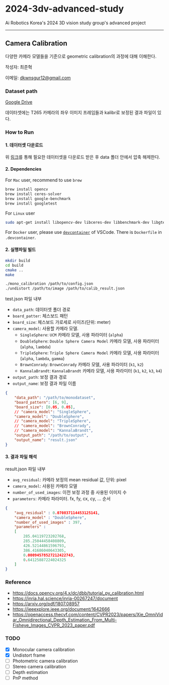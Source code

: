 # 2024-3dv-advanced-study
Ai Robotics Korea's 2024  3D vision study group's advanced project

---

## Camera Calibration

다양한 카메라 모델들을 기준으로 geometric calibration의 과정에 대해 이해한다.

작성자: 최준혁

이메일: dkwnsgur12@gmail.com

### Dataset path

[Google Drive](https://drive.google.com/file/d/1mSsFsi8AZ95_KDWaeOHriKvshpSuHv6-/view?usp=sharing)

데이터셋에는 T265 카메라의 좌우 이미지 프레임들과 kalibr로 보정된 결과 파일이 있다.

### How to Run

#### 1. 데이터셋 다운로드

위 [링크]()를 통해 필요한 데이터셋을 다운로드 받은 후 data 폴더 안에서 압축 해제한다.

#### 2. Dependencies

For `Mac` user, recommend to use `brew`

```zsh
brew install opencv
brew install ceres-solver
brew install google-benchmark
brew install googletest
```

For `Linux` user

```bash
sudo apt-get install libopencv-dev libceres-dev libbenchmark-dev libgtest-dev
```

For `Docker` user, please use [`devcontainer`](https://code.visualstudio.com/docs/devcontainers/containers) of VSCode.
There is `Dockerfile` in `.devcontainer`. 


#### 2. 실행파일 빌드

```bash
mkdir build
cd build
cmake ..
make

./mono_calibration /path/to/config.json
./undistort /path/to/image /path/to/calib_result.json
```

test.json 파일 내부

- `data_path`: 데이터셋 폴더 경로
- `board_patter`: 체스보드 패턴
- `board_size`: 체스보드 가로세로 사이즈(단위: meter)
- `camera_model`: 사용할 카메라 모델.
  - `SingleSphere`: `UCM` 카메라 모델, 사용 파라미터 (`alpha`)
  - `DoubleSphere`: `Double Sphere Camera Model` 카메라 모델, 사용 파라미터 (`alpha`, `lambda`)
  - `TripleSphere`: `Triple Sphere Camera Model` 카메라 모델, 사용 파라미터 (`alpha`, `lambda`, `gamma`)
  - `BrownConrady`: `BrownConrady` 카메라 모델, 사용 파라미터 (`k1`, `k2`)
  - `KannalaBrandt`: `KannalaBrandt` 카메라 모델, 사용 파라미터 (`k1`, `k2`, `k3`, `k4`)
- `output_path`: 보정 결과 경로
- `output_name`: 보정 결과 파일 이름

```json
{
    "data_path": "/path/to/monodataset",    
    "board_pattern": [6, 9],
    "board_size": [0.05, 0.05],
    // "camera_model": "SingleSphere",
    "camera_model": "DoubleSphere",
    // "camera_model": "TripleSphere",
    // "camera_model": "BrownConrady",
    // "camera_model": "KannalaBrandt",
    "output_path": "/path/to/output",
    "output_name": "result.json"
}
```

#### 3. 결과 파일 해석

result.json 파일 내부

- `avg_residual`: 카메라 보정의 mean residual 값, 단위: pixel
- `camera_model`: 사용된 카메라 모델
- `number_of_used_images`: 이전 보정 과정 중 사용된 이미지 수
- `parameters`: 카메라 파라미터. fx, fy, cx, cy, ... 순서

```json
{
    "avg_residual" : 0.070837114453125141,
    "camera_model" : "DoubleSphere",
    "number_of_used_images" : 397,
    "parameters" : 
    [
        285.04119723202768,
        285.25044458408809,
        426.52144861596793,
        386.41686040643305,
        0.00094578527212422743,
        0.64125887224024325
    ]
}
```

### Reference

- https://docs.opencv.org/4.x/dc/dbb/tutorial_py_calibration.html
- https://inria.hal.science/inria-00267247/document
- https://arxiv.org/pdf/1807.08957
- https://ieeexplore.ieee.org/document/1642666
- https://openaccess.thecvf.com/content/CVPR2023/papers/Xie_OmniVidar_Omnidirectional_Depth_Estimation_From_Multi-Fisheye_Images_CVPR_2023_paper.pdf

### TODO

- [x] Monocular camera calibration
- [x] Undistort frame
- [ ] Photometric camera calibration
- [ ] Stereo camera calibration
- [ ] Depth estimation
- [ ] PnP method

